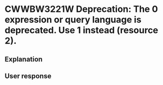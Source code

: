 # CWWBW3221W Deprecation: The 0 expression or query language is deprecated. Use 1 instead (resource 2).

## Explanation

## User response